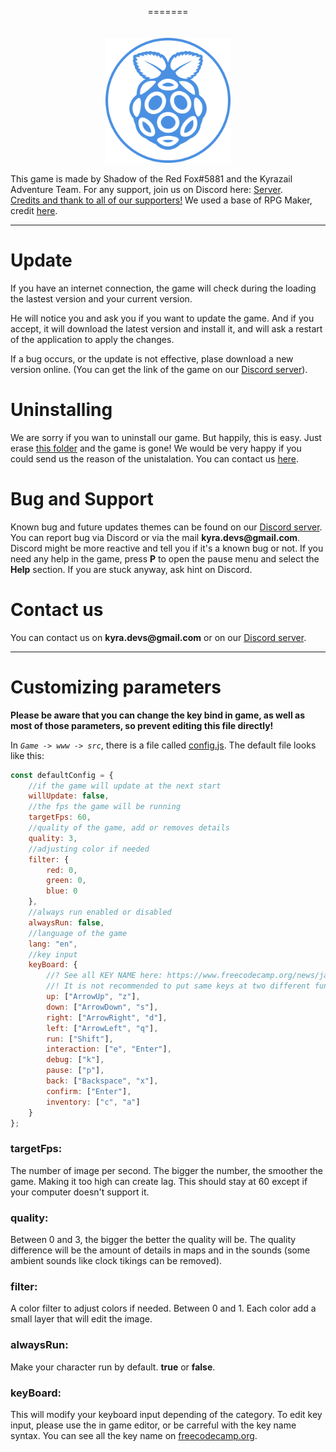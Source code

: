 <p align="center">
=======
    <br/><br/><br/>
    <img src="./src/src/resources/Image/Intro/icon.png" alt="teamIcon" width="200" title="Team icon" />
</p>

This game is made by Shadow of the Red Fox\#5881 and the Kyrazail
Adventure Team. For any support, join us on Discord here:
[Server](https://discord.gg/5mF5AHnRCr).\
[Credits and thank to all of our
supporters!](./www/html/teamcredits.html) We used a base of RPG Maker,
credit [here](./www/html/credits.html).

------------------------------------------------------------------------

Update
======

If you have an internet connection, the game will check during the
loading the lastest version and your current version.

He will notice you and ask you if you want to update the game. And if
you accept, it will download the latest version and install it, and will
ask a restart of the application to apply the changes.

If a bug occurs, or the update is not effective, plase download a new
version online. (You can get the link of the game on our [Discord
server](https://discord.gg/5mF5AHnRCr)).

Uninstalling
============

We are sorry if you wan to uninstall our game. But happily, this is
easy. Just erase [this folder](./) and the game is gone! We would be
very happy if you could send us the reason of the unistalation. You can
contact us [here](./README.html#contact-us).

Bug and Support
===============

Known bug and future updates themes can be found on our [Discord server](https://discord.gg/5mF5AHnRCr). You can report bug via Discord
or via the mail ****kyra.devs\@gmail.com****. Discord might be more
reactive and tell you if it\'s a known bug or not. If you need any help
in the game, press **P** to open the pause menu and select the **Help**
section. If you are stuck anyway, ask hint on Discord.

Contact us
==========

You can contact us on ****kyra.devs\@gmail.com**** or on our [Discord server](https://discord.gg/5mF5AHnRCr).

------------------------------------------------------------------------

Customizing parameters
======================

**Please be aware that you can change the key bind in game, as well as
most of those parameters, so prevent editing this file directly!**

In *`Game -> www -> src`*, there is a file called
[config.js](./src/src/config.js). The default file looks like this:

```js
const defaultConfig = {
    //if the game will update at the next start
    willUpdate: false,
    //the fps the game will be running
    targetFps: 60,
    //quality of the game, add or removes details
    quality: 3,
    //adjusting color if needed
    filter: {
        red: 0,
        green: 0,
        blue: 0
    },
    //always run enabled or disabled
    alwaysRun: false,
    //language of the game
    lang: "en",
    //key input
    keyBoard: {
        //? See all KEY NAME here: https://www.freecodecamp.org/news/javascript-keycode-list-keypress-event-key-codes/#a-full-list-of-key-event-values
        //! It is not recommended to put same keys at two different functionnality
        up: ["ArrowUp", "z"],
        down: ["ArrowDown", "s"],
        right: ["ArrowRight", "d"],
        left: ["ArrowLeft", "q"],
        run: ["Shift"],
        interaction: ["e", "Enter"],
        debug: ["k"],
        pause: ["p"],
        back: ["Backspace", "x"],
        confirm: ["Enter"],
        inventory: ["c", "a"]
    }
};
```

### targetFps: 

The number of image per second. The bigger the number, the smoother the
game. Making it too high can create lag. This should stay at 60 except
if your computer doesn\'t support it.

### quality: 

Between 0 and 3, the bigger the better the quality will be. The quality
difference will be the amount of details in maps and in the sounds (some
ambient sounds like clock tikings can be removed).

### filter: 

A color filter to adjust colors if needed. Between 0 and 1. Each color
add a small layer that will edit the image.

### alwaysRun: 

Make your character run by default. **true** or **false**.

### keyBoard: 

This will modify your keyboard input depending of the category. To edit
key input, please use the in game editor, or be carreful with the key
name syntax. You can see all the key name on
[freecodecamp.org](https://www.freecodecamp.org/news/javascript-keycode-list-keypress-event-key-codes/).
